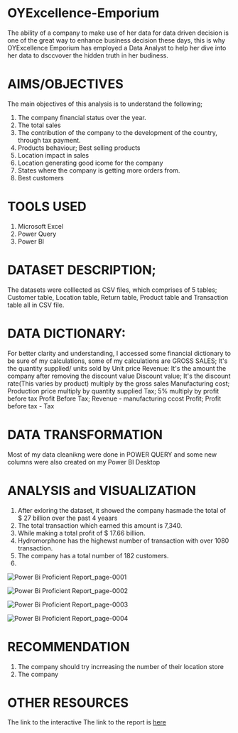 # OYExcellence-Emporium
The ability of a company to make use of her data for data driven decision is one of the great way to enhance business decision these days, this is why OYExcellence Emporium has employed a Data Analyst to help her dive into her data to dsccvover the hidden truth in her budiness.
# AIMS/OBJECTIVES
The main objectives of this analysis is to understand the following;
1. The company financial status over the year.
2. The total sales
3. The contribution of the company to the development of the country, through tax payment.
4. Products behaviour; Best selling products
5. Location impact in sales
6. Location generating good icome for the company
7. States where the company is getting more orders from.
8. Best customers
# TOOLS USED
1. Microsoft Excel
2. Power Query
3. Power BI
# DATASET DESCRIPTION;
The datasets were colllected as CSV files, which comprises of 5 tables; Customer table, Location table, Return table, Product table and Transaction table all in CSV file.
# DATA DICTIONARY: 
For better clarity and understanding, I accessed some financial dictionary to be sure of my calculations, some of my calculations are
GROSS SALES; It's the quantity supplied/ units sold by Unit price
Revenue: It's the amount the company after removing the discount value
Discount value; It's the discount rate(This varies by product) multiply by the gross sales
Manufacturing cost; Production price multiply by quantity supplied
Tax; 5% multiply by profit before tax
Profit Before Tax; Revenue - manufacturing ccost
Profit; Profit before tax - Tax
# DATA TRANSFORMATION
Most of my data cleanikng were done in POWER QUERY and some new columns were also created on my Power BI Desktop
# ANALYSIS and VISUALIZATION
1. After exloring the dataset, it showed the company hasmade the total of $ 27 billion over the past 4 yeaars
2. The total transaction which earned this amount is 7,340.
3. While making a total profit of $ 17.66 billion.
4. Hydromorphone has the highewst number of transaction with over 1080 transaction.
5. The company has a total number of 182 customers.
6. 

![Power Bi Proficient Report_page-0001](https://github.com/Abu-Waqaas/OYExcellence-Emporium/assets/106377378/88cfed6f-1e71-4cdb-9f0b-407c7fa28d1b)

![Power Bi Proficient Report_page-0002](https://github.com/Abu-Waqaas/OYExcellence-Emporium/assets/106377378/e58efcf9-58f3-4ab8-8233-b0aa6d36a9a7)

![Power Bi Proficient Report_page-0003](https://github.com/Abu-Waqaas/OYExcellence-Emporium/assets/106377378/21b55fee-7968-420b-afd3-d0c44ad0c60b)

![Power Bi Proficient Report_page-0004](https://github.com/Abu-Waqaas/OYExcellence-Emporium/assets/106377378/b9b4ed89-6974-496e-a07c-f9e838cbe69a)

# RECOMMENDATION
1. The company should try incrreasing the number of their location store
2. The company

# OTHER RESOURCES
The link to the interactive The link to the report is [here](https://app.powerbi.com/view?r=eyJrIjoiNjA3ZjBiNjktMTE1NC00MGFmLThiY2YtOWY4YzViNzBmMGY2IiwidCI6Ijg0YzMxY2EwLWFjM2ItNGVhZS1hZDExLTUxOWQ4MDIzM2U2ZiIsImMiOjZ9) 
